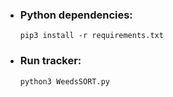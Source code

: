 

* ### <strong> Python dependencies: </strong>
    ```
    pip3 install -r requirements.txt
    ```
* ### <strong> Run tracker: </strong>
    ```
    python3 WeedsSORT.py
    ```
